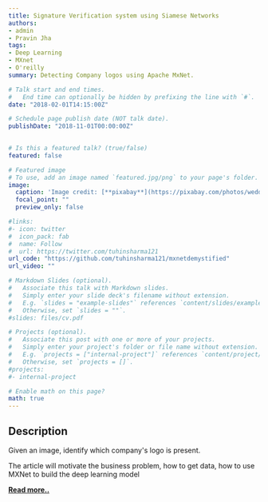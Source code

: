 ```yaml
---
title: Signature Verification system using Siamese Networks
authors:
- admin
- Pravin Jha
tags:
- Deep Learning
- MXnet
- O'reilly
summary: Detecting Company logos using Apache MxNet.

# Talk start and end times.
#   End time can optionally be hidden by prefixing the line with `#`.
date: "2018-02-01T14:15:00Z"

# Schedule page publish date (NOT talk date).
publishDate: "2018-11-01T00:00:00Z"

 
# Is this a featured talk? (true/false)
featured: false 

# Featured image
# To use, add an image named `featured.jpg/png` to your page's folder. 
image:
  caption: 'Image credit: [**pixabay**](https://pixabay.com/photos/wedding-best-man-signature-formal-5202666/)'
  focal_point: ""
  preview_only: false

#links:
#- icon: twitter
#  icon_pack: fab
#  name: Follow
#  url: https://twitter.com/tuhinsharma121
url_code: "https://github.com/tuhinsharma121/mxnetdemystified"
url_video: ""

# Markdown Slides (optional).
#   Associate this talk with Markdown slides.
#   Simply enter your slide deck's filename without extension.
#   E.g. `slides = "example-slides"` references `content/slides/example-slides.md`.
#   Otherwise, set `slides = ""`.
#slides: files/cv.pdf

# Projects (optional).
#   Associate this post with one or more of your projects.
#   Simply enter your project's folder or file name without extension.
#   E.g. `projects = ["internal-project"]` references `content/project/deep-learning/index.md`.
#   Otherwise, set `projects = []`.
#projects:
#- internal-project

# Enable math on this page?
math: true
--- 
```

 
<h2>Description</h2>

Given an image, identify which company's logo is present.

The article will motivate the business problem, how to get data, how to use MXNet to build the deep learning model

[<p>**Read more..**</p>](https://www.oreilly.com/ideas/logo-detection-using-apache-mxnet)
